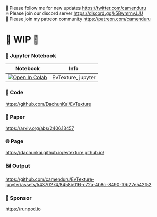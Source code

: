 🐣 Please follow me for new updates https://twitter.com/camenduru <br />
🔥 Please join our discord server https://discord.gg/k5BwmmvJJU <br />
🥳 Please join my patreon community https://patreon.com/camenduru <br />

# 🚦 WIP 🚦

### 🍊 Jupyter Notebook

| Notebook | Info
| --- | --- |
[![Open In Colab](https://colab.research.google.com/assets/colab-badge.svg)](https://colab.research.google.com/github/camenduru/EvTexture-jupyter/blob/main/EvTexture_jupyter.ipynb) | EvTexture_jupyter

### 🧬 Code
https://github.com/DachunKai/EvTexture

### 📄 Paper
https://arxiv.org/abs/2406.13457

### 🌐 Page
https://dachunkai.github.io/evtexture.github.io/

### 🖼 Output

https://github.com/camenduru/EvTexture-jupyter/assets/54370274/8458b016-c72a-4b8c-8490-f0b27e542f52

### 🏢 Sponsor
https://runpod.io
